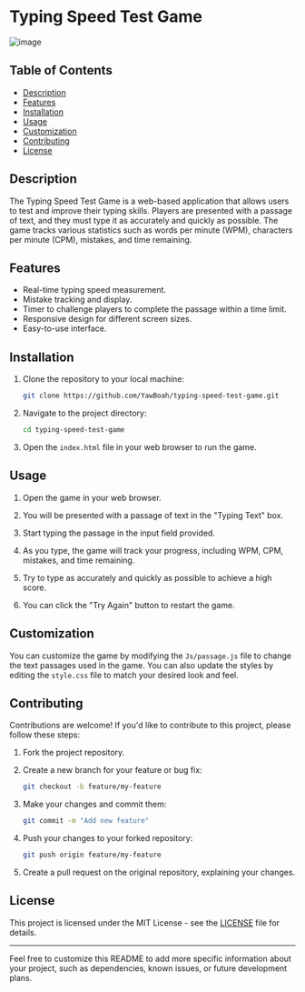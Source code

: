 # Typing Speed Test Game

![image](https://github.com/YawBoah/Typing-Speed-Test-Game/assets/126890146/7854b154-a797-4f12-977d-3abd4f8eb44a)

## Table of Contents

- [Description](#description)
- [Features](#features)
- [Installation](#installation)
- [Usage](#usage)
- [Customization](#customization)
- [Contributing](#contributing)
- [License](#license)

## Description

The Typing Speed Test Game is a web-based application that allows users to test and improve their typing skills. Players are presented with a passage of text, and they must type it as accurately and quickly as possible. The game tracks various statistics such as words per minute (WPM), characters per minute (CPM), mistakes, and time remaining.

## Features

- Real-time typing speed measurement.
- Mistake tracking and display.
- Timer to challenge players to complete the passage within a time limit.
- Responsive design for different screen sizes.
- Easy-to-use interface.

## Installation

1. Clone the repository to your local machine:

   ```bash
   git clone https://github.com/YawBoah/typing-speed-test-game.git
   ```

2. Navigate to the project directory:

   ```bash
   cd typing-speed-test-game
   ```

3. Open the `index.html` file in your web browser to run the game.

## Usage

1. Open the game in your web browser.

2. You will be presented with a passage of text in the "Typing Text" box.

3. Start typing the passage in the input field provided.

4. As you type, the game will track your progress, including WPM, CPM, mistakes, and time remaining.

5. Try to type as accurately and quickly as possible to achieve a high score.

6. You can click the "Try Again" button to restart the game.

## Customization

You can customize the game by modifying the `Js/passage.js` file to change the text passages used in the game. You can also update the styles by editing the `style.css` file to match your desired look and feel.

## Contributing

Contributions are welcome! If you'd like to contribute to this project, please follow these steps:

1. Fork the project repository.

2. Create a new branch for your feature or bug fix:

   ```bash
   git checkout -b feature/my-feature
   ```

3. Make your changes and commit them:

   ```bash
   git commit -m "Add new feature"
   ```

4. Push your changes to your forked repository:

   ```bash
   git push origin feature/my-feature
   ```

5. Create a pull request on the original repository, explaining your changes.

## License

This project is licensed under the MIT License - see the [LICENSE](LICENSE) file for details.

---

Feel free to customize this README to add more specific information about your project, such as dependencies, known issues, or future development plans.


